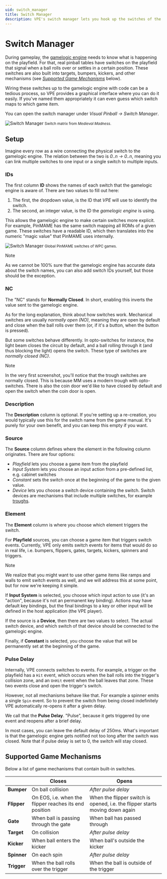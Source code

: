 ```yaml
---
uid: switch_manager
title: Switch Manager
description: VPE's switch manager lets you hook up the switches of the playfield to the gamelogic engine.
---
```

# Switch Manager

During gameplay, the [gamelogic engine](xref:gamelogic_engine) needs to know what is happening on the playfield. For that, real pinball tables have switches on the playfield that signal when a ball rolls over or settles in a certain position. These switches are also built into targets, bumpers, kickers, and other mechanisms (see *[Supported Game Mechanisms](#supported-game-mechanisms)* below).

Wiring these switches up to the gamelogic engine with code can be a tedious process, so VPE provides a graphical interface where you can do it easily. If you've named them appropriately it can even guess which switch maps to which game item.

You can open the switch manager under *Visual Pinball -> Switch Manager*.

![Switch Manager](switch-manager.png)
<small>Switch matrix from *Medieval Madness*.</small>

## Setup

Imagine every row as a wire connecting the physical switch to the gamelogic engine. The relation between the two is *0..n -> 0..n*, meaning you can link multiple switches to one input or a single switch to multiple inputs.

### IDs

The first column **ID** shows the names of each switch that the gamelogic engine is aware of. There are two values to fill out here:

1. The first, the dropdown value, is the ID that *VPE* will use to identify the switch. 
2. The second, an integer value, is the ID the *gamelogic engine* is using.

This allows the gamelogic engine to make certain switches more explicit. For example, PinMAME has the same switch mapping all ROMs of a given game. These switches have a readable ID, which then translates into the numeric "magic value" that PinMAME uses internally.

![Switch Manager](switch-manager-ids.png)
<small>Global PinMAME switches of WPC games.</small>

> [!note]
> As we cannot be 100% sure that the gamelogic engine has accurate data about the switch names, you can also add switch IDs yourself, but those should be the exception.

### NC

The "NC" stands for **Normally Closed**. In short, enabling this inverts the value sent to the gamelogic engine.

As for the long explanation, think about how switches work. Mechanical switches are usually *normally open (NO)*, meaning they are open by default and close when the ball rolls over them (or, if it's a button, when the button is pressed). 

But some switches behave differently. In opto-switches for instance, the light beam closes the circuit by default, and a ball rolling through it (and thus blocking the light) opens the switch. These type of switches are *normally closed (NC)*.

> [!note]
> In the very first screenshot, you'll notice that the trough switches are normally closed. This is because MM uses a modern trough with opto-switches. There is also the coin door we'd like to have closed by default and open the switch when the coin door is open.

### Description

The **Description** column is optional. If you're setting up a re-creation, you would typically use this for the switch name from the game manual. It's purely for your own benefit, and you can keep this empty if you want.

### Source

The **Source** column defines where the element in the following column originates. There are four options:

- *Playfield* lets you choose a game item from the playfield
- *Input System* lets you choose an input action from a pre-defined list, e.g. cabinet switches
- *Constant* sets the switch once at the beginning of the game to the given value.
- *Device* lets you choose a switch device containing the switch. Switch devices are mechanisms that include multiple switches, for example [troughs](xref:troughs).


### Element

The **Element** column is where you choose which element triggers the switch. 

For **Playfield** sources, you can choose a game item that triggers switch events. Currently, VPE only emits switch events for items that would do so in real life, i.e. bumpers, flippers, gates, targets, kickers, spinners and triggers. 

> [!note]
> We realize that you might want to use other game items like ramps and walls to emit switch events as well, and we will address this at some point, but for now we're keeping it simple.

If **Input System** is selected, you choose which input action to use (it's an "action", because it's not an permanent key binding). Actions may have default key bindings, but the final bindings to a key or other input will be defined in the host application (the VPE player).

If the source is a **Device**, then there are two values to select. The actual switch device, and which switch of that device should be connected to the gamelogic engine.

Finally, if **Constant** is selected, you choose the value that will be permanently set at the beginning of the game.

### Pulse Delay

Internally, VPE connects switches to events. For example, a trigger on the playfield has a `Hit` event, which occurs when the ball rolls into the trigger's collision zone, and an `UnHit` event when the ball leaves that zone. These two events close and open the trigger's switch.

However, not all mechanisms behave like that. For example a spinner emits a single `Spin` event. So to prevent the switch from being closed indefinitely VPE automatically re-opens it after a given delay.

We call that the **Pulse Delay**. "Pulse", because it gets triggered by one event and reopens after a brief delay. 

In most cases, you can leave the default delay of 250ms. What's important is that the gamelogic engine gets notified not too long after the switch was closed. Note that if pulse delay is set to 0, the switch will stay closed.

## Supported Game Mechanisms

Below a list of game mechanisms that contain built-in switches.

|             | Closes                                                  | Opens                                                                         |
|-------------|--------------------------------------------------------|------------------------------------------------------------------------------|
| **Bumper**  | On ball collision                                      | *After pulse delay*                                                    |
| **Flipper** | On EOS, i.e. when the flipper reaches its end position | When the flipper switch is opened, i.e. the flipper starts moving down again |
| **Gate**    | When ball is passing through the gate                  | When ball has passed through                                                 |
| **Target**  | On collision                                           | *After pulse delay*                                                    |
| **Kicker**  | When ball enters the kicker                         | When ball's outside the kicker                                               |
| **Spinner** | On each spin                                           | *After pulse delay*                                                    |
| **Trigger** | When the ball rolls over the trigger                   | When the ball is outside of the trigger                                      |